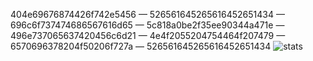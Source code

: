 404e69676874426f742e5456 —
526561645265616452651434 —
696c6f737474686567616d65 —
5c818a0be2f35ee90344a471e —
496e737065637420456c6d21 —
4e4f2055204754464f207479 —
6570696378204f50206f727a —
526561645265616452651434
![stats](https://github-readme-stats.vercel.app/api?username=g0del-esch3r-bach&hide=contribs,prs)
